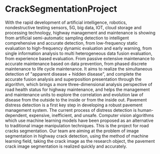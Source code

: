 # CrackSegmentationProject
With the rapid development of artificial intelligence, robotics, nondestructive testing sensors, 5G, big data, IOT, cloud storage and processing technology, highway management and maintenance is showing from artificial semi-automatic sampling detection to intelligent comprehensive and accurate detection, from low-frequency static evaluation to high-frequency dynamic evaluation and early warning, from single information analysis to multi heterogeneous data fusion evaluation, from experience based evaluation. From passive extensive maintenance to accurate maintenance based on data prevention, from phased discrete maintenance to life cycle maintenance. 
It aims to realize the simultaneous detection of "apparent disease + hidden disease", and complete the accurate fusion analysis and superposition presentation through the algorithm, which brings a more three-dimensional analysis perspective of road health status for highway maintenance, and helps the management and maintenance units to explore the correlation and evolution law of disease from the outside to the inside or from the inside out. 
Pavement distress detection is a first key step in developing a robust pavement management system. The current process of distress detection is human-dependent, expensive, inefficient, and unsafe. Computer vision algorithms which use machine learning models have been proposed as an alternative to traditional image manipulation techniques. This is the project for road cracks segmentation. Our team are aiming at the problem of image segmentation in highway crack detection, using the method of machine learning field, taking the crack image as the research object, the pavement crack image segmentation is realized quickly and accurately.
